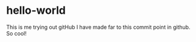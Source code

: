 # hello-world
This is me trying out gitHub
I have made far to this commit point in github. So cool!
